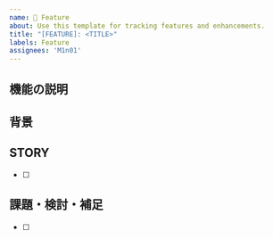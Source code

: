```yaml
---
name: 🚀 Feature
about: Use this template for tracking features and enhancements.
title: "[FEATURE]: <TITLE>"
labels: Feature
assignees: 'M1n01'
---
```


## 機能の説明 <!--  実現したいことを明確かつ簡潔に。 -->


## 背景  <!-- この機能を追加する背景（ユーザーにどういうメリットが有るか)を明確かつ簡潔に。 -->


## STORY <!-- ユーザーストーリーを記入してください。 -->
- [ ] 

## 課題・検討・補足 <!-- 補足があれば、記入してください。 -->
- [ ] 


